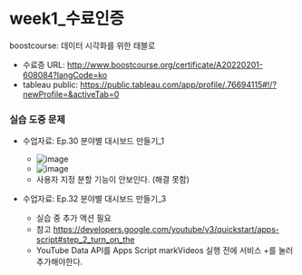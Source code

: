 # week1_수료인증
boostcourse: 데이터 시각화를 위한 태블로

- 수료증 URL: http://www.boostcourse.org/certificate/A20220201-608084?langCode=ko
- tableau public: https://public.tableau.com/app/profile/.76694115#!/?newProfile=&activeTab=0

### 실습 도중 문제
- 수업자료: Ep.30 분야별 대시보드 만들기_1
  - ![image](https://user-images.githubusercontent.com/40443049/152297443-195c9651-1677-43fc-acd5-deb151720b7d.png)
  - ![image](https://user-images.githubusercontent.com/40443049/152298078-b4369823-a682-4235-bc2b-66b3223582fe.png)
  - 사용자 지정 분할 기능이 안보인다. (해결 못함)

- 수업자료: Ep.32 분야별 대시보드 만들기_3
  - 실습 중 추가 액션 필요 
  - 참고 https://developers.google.com/youtube/v3/quickstart/apps-script#step_2_turn_on_the
  - YouTube Data API를 Apps Script markVideos 실행 전에 서비스 +를 눌러 추가해야한다. 
